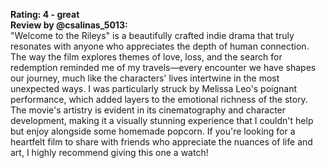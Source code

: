 **Rating: 4 - great**  
**Review by @csalinas_5013:**  
"Welcome to the Rileys" is a beautifully crafted indie drama that truly resonates with anyone who appreciates the depth of human connection. The way the film explores themes of love, loss, and the search for redemption reminded me of my travels—every encounter we have shapes our journey, much like the characters' lives intertwine in the most unexpected ways. I was particularly struck by Melissa Leo's poignant performance, which added layers to the emotional richness of the story. The movie's artistry is evident in its cinematography and character development, making it a visually stunning experience that I couldn't help but enjoy alongside some homemade popcorn. If you're looking for a heartfelt film to share with friends who appreciate the nuances of life and art, I highly recommend giving this one a watch!